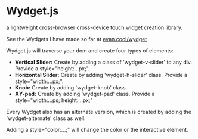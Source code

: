 # Wydget.js
a lightweight cross-browser cross-device touch widget creation library.

See the Wydgets I have made so far at <a href="http://evan.cool/wydget">evan.cool/wydget</a>

Wydget.js will traverse your dom and create four types of elements:
<ul>
<li><b>Vertical Slider:</b> Create by adding a class of 'wydget-v-slider' to any div. Provide a style="height:...px;".</li>
<li><b>Horizontal Slider:</b> Create by adding 'wydget-h-slider' class. Provide a style="width:...px;".</li>
<li><b>Knob:</b> Create by adding 'wydget-knob' class.</li>
<li><b>XY-pad:</b> Create by adding 'wydget-pad' class. Provide a style="width:...ps; height:...px;"</li>
</ul>

Every Wydget also has an alternate version, which is created by adding the 'wydget-alternate' class as well.

Adding a style="color:...;" will change the color or the interactive element.
